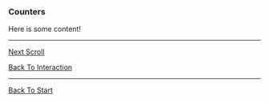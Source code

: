 ```load-basic

```

### Counters

Here is some content!

---

[Next Scroll](!SANDBOX_SCROLL)

[Back To Interaction](!SANDBOX_INTERACTION)

---

[Back To Start](!SANDBOX_START)
